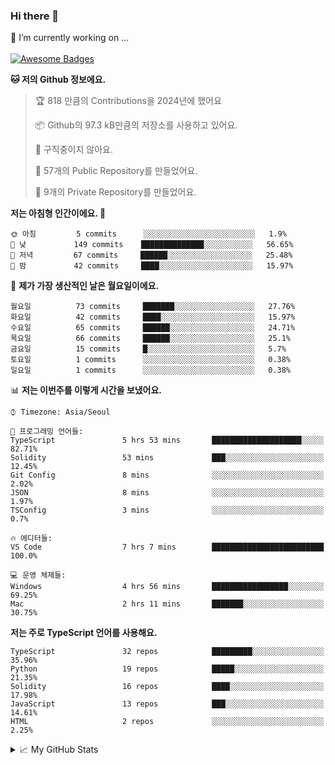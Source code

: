 ### Hi there 👋 
🔭 I’m currently working on ... </br></br>
[![Awesome Badges](https://img.shields.io/badge/Introduce-EN-green.svg)](https://github.com/tlatkdgus1/tlatkdgus1/blob/main/README.md.en)

<!--START_SECTION:waka-->
**🐱 저의 Github 정보에요.** 

> 🏆 818 만큼의 Contributions을 2024년에 했어요
 > 
> 📦 Github의 97.3 kB만큼의 저장소를 사용하고 있어요. 
 > 
> 🚫 구직중이지 않아요.
 > 
> 📜 57개의 Public Repository를 만들었어요. 
 > 
> 🔑 9개의 Private Repository를 만들었어요.  

**저는 아침형 인간이에요. 🐤** 

```text
🌞 아침         5 commits      ░░░░░░░░░░░░░░░░░░░░░░░░░   1.9% 
🌆 낮　         149 commits    ██████████████░░░░░░░░░░░   56.65% 
🌃 저녁         67 commits     ██████░░░░░░░░░░░░░░░░░░░   25.48% 
🌙 밤　         42 commits     ████░░░░░░░░░░░░░░░░░░░░░   15.97%

```
📅 **제가 가장 생산적인 날은 월요일이에요.** 

```text
월요일          73 commits     ███████░░░░░░░░░░░░░░░░░░   27.76% 
화요일          42 commits     ████░░░░░░░░░░░░░░░░░░░░░   15.97% 
수요일          65 commits     ██████░░░░░░░░░░░░░░░░░░░   24.71% 
목요일          66 commits     ██████░░░░░░░░░░░░░░░░░░░   25.1% 
금요일          15 commits     █░░░░░░░░░░░░░░░░░░░░░░░░   5.7% 
토요일          1 commits      ░░░░░░░░░░░░░░░░░░░░░░░░░   0.38% 
일요일          1 commits      ░░░░░░░░░░░░░░░░░░░░░░░░░   0.38%

```


📊 **저는 이번주를 이렇게 시간을 보냈어요.** 

```text
⌚︎ Timezone: Asia/Seoul

💬 프로그래밍 언어들: 
TypeScript               5 hrs 53 mins       ████████████████████░░░░░   82.71% 
Solidity                 53 mins             ███░░░░░░░░░░░░░░░░░░░░░░   12.45% 
Git Config               8 mins              ░░░░░░░░░░░░░░░░░░░░░░░░░   2.02% 
JSON                     8 mins              ░░░░░░░░░░░░░░░░░░░░░░░░░   1.97% 
TSConfig                 3 mins              ░░░░░░░░░░░░░░░░░░░░░░░░░   0.7%

🔥 에디터들: 
VS Code                  7 hrs 7 mins        █████████████████████████   100.0%

💻 운영 체제들: 
Windows                  4 hrs 56 mins       █████████████████░░░░░░░░   69.25% 
Mac                      2 hrs 11 mins       ███████░░░░░░░░░░░░░░░░░░   30.75%

```

**저는 주로 TypeScript 언어를 사용해요.** 

```text
TypeScript               32 repos            █████████░░░░░░░░░░░░░░░░   35.96% 
Python                   19 repos            █████░░░░░░░░░░░░░░░░░░░░   21.35% 
Solidity                 16 repos            ████░░░░░░░░░░░░░░░░░░░░░   17.98% 
JavaScript               13 repos            ███░░░░░░░░░░░░░░░░░░░░░░   14.61% 
HTML                     2 repos             ░░░░░░░░░░░░░░░░░░░░░░░░░   2.25%

```



<!--END_SECTION:waka-->

<details>
<summary>📈 My GitHub Stats</summary>
<p align="center"> <img src="https://github-readme-stats.vercel.app/api?username=tlatkdgus1&show_icons=true" alt="tlatkdgus1" />
</details>
